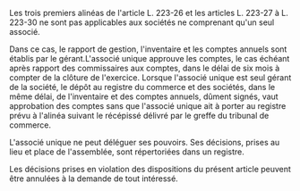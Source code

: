 Les trois premiers alinéas de l'article L. 223-26 et les articles L. 223-27 à L. 223-30 ne sont pas applicables aux sociétés ne comprenant qu'un seul associé. 


  

Dans ce cas, le rapport de gestion, l'inventaire et les comptes annuels sont établis par le gérant.L'associé unique approuve les comptes, le cas échéant après rapport des commissaires aux comptes, dans le délai de six mois à compter de la clôture de l'exercice. Lorsque l'associé unique est seul gérant de la société, le dépôt au registre du commerce et des sociétés, dans le même délai, de l'inventaire et des comptes annuels, dûment signés, vaut approbation des comptes sans que l'associé unique ait à porter au registre prévu à l'alinéa suivant le récépissé délivré par le greffe du tribunal de commerce.


  

L'associé unique ne peut déléguer ses pouvoirs. Ses décisions, prises au lieu et place de l'assemblée, sont répertoriées dans un registre. 


  

Les décisions prises en violation des dispositions du présent article peuvent être annulées à la demande de tout intéressé.


  
